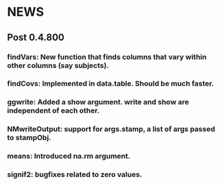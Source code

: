 # NEWS
## Post 0.4.800
### findVars: New function that finds columns that vary within other columns (say subjects).
### findCovs: Implemented in data.table. Should be much faster.
### ggwrite: Added a show argument. write and show are independent of each other.
### NMwriteOutput: support for args.stamp, a list of args passed to stampObj.
### means: Introduced na.rm argument. 
### signif2: bugfixes related to zero values.
